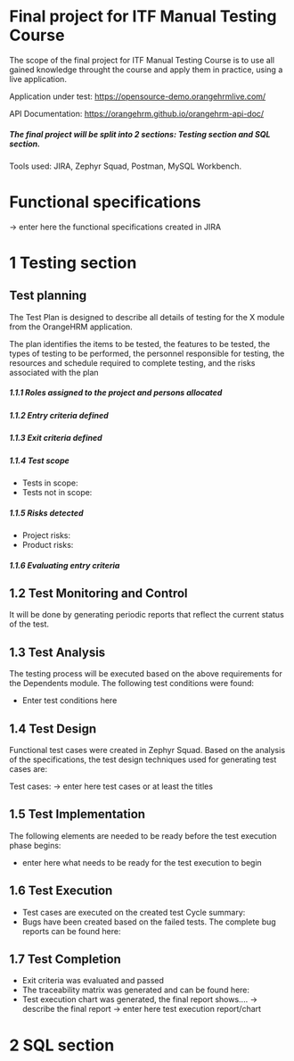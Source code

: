 # Final project for ITF Manual Testing Course
The scope of the final project for ITF Manual Testing Course is to use all gained knowledge throught the course and apply them in practice, using a live application.

Application under test: https://opensource-demo.orangehrmlive.com/

API Documentation: https://orangehrm.github.io/orangehrm-api-doc/
##### The final project will be split into 2 sections: Testing section and SQL section.
Tools used: JIRA, Zephyr Squad, Postman, MySQL Workbench.
# Functional specifications
-> enter here the functional specifications created in JIRA
# 1 Testing section
## Test planning
The Test Plan is designed to describe all details of testing for the X module from the OrangeHRM application.

The plan identifies the items to be tested, the features to be tested, the types of testing to be performed, the personnel responsible for testing, the resources and schedule required to complete testing, and the risks associated with the plan
##### 1.1.1 Roles assigned to the project and persons allocated
##### 1.1.2 Entry criteria defined
##### 1.1.3 Exit criteria defined
##### 1.1.4 Test scope
* Tests in scope:
* Tests not in scope:
##### 1.1.5 Risks detected
* Project risks:
* Product risks:
##### 1.1.6 Evaluating entry criteria
## 1.2 Test Monitoring and Control
It will be done by generating periodic reports that reflect the current status of the test.
## 1.3 Test Analysis
The testing process will be executed based on the above requirements for the Dependents module. The following test conditions were found:

* Enter test conditions here
## 1.4 Test Design
Functional test cases were created in Zephyr Squad. Based on the analysis of the specifications, the test design techniques used for generating test cases are:

Test cases: -> enter here test cases or at least the titles
## 1.5 Test Implementation
The following elements are needed to be ready before the test execution phase begins:

* enter here what needs to be ready for the test execution to begin
## 1.6 Test Execution
* Test cases are executed on the created test Cycle summary:
* Bugs have been created based on the failed tests. The complete bug reports can be found here:
## 1.7 Test Completion
* Exit criteria was evaluated and passed
* The traceability matrix was generated and can be found here:
* Test execution chart was generated, the final report shows.... -> describe the final report
-> enter here test execution report/chart
# 2 SQL section
